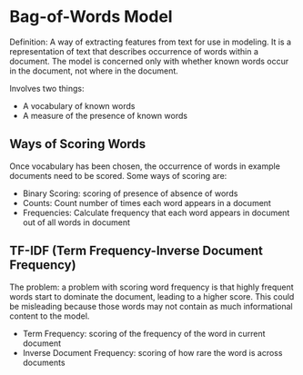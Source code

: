 # Bag-of-Words Model

Definition: A way of extracting features from text for use in modeling. It is a representation of text that describes occurrence of words within a document. The model is concerned only with whether known words occur in the document, not where in the document.

Involves two things:
* A vocabulary of known words
* A measure of the presence of known words



## Ways of Scoring Words
Once vocabulary has been chosen, the occurrence of words in example documents need to be scored. Some ways of scoring are:
* Binary Scoring: scoring of presence of absence of words
* Counts: Count number of times each word appears in a document
* Frequencies: Calculate frequency that each word appears in document out of all words in document

## TF-IDF (Term Frequency-Inverse Document Frequency)
The problem: a problem with scoring word frequency is that highly frequent words start to dominate the document, leading to a higher score. This could be misleading because those words may not contain as much informational content to the model.

* Term Frequency: scoring of the frequency of the word in current document
* Inverse Document Frequency: scoring of how rare the word is across documents
